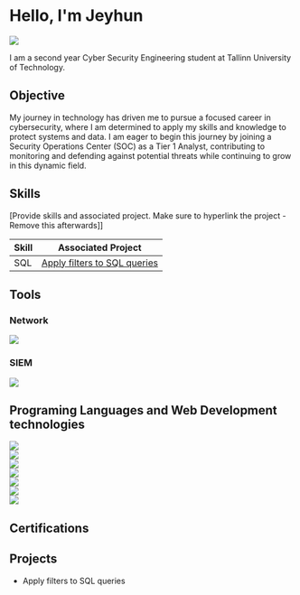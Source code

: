 # Hello, I'm Jeyhun
<a href="www.linkedin.com/in/jeyhun-mustafayev-b6584b279"><img src="https://img.shields.io/badge/-LinkedIn-0072b1?&style=for-the-badge&logo=linkedin&logoColor=white" /></a>

I am a second year Cyber Security Engineering student at Tallinn University of Technology. 

## Objective

My journey in technology has driven me to pursue a focused career in cybersecurity, where I am determined to apply my skills and knowledge to protect systems and data. I am eager to begin this journey by joining a Security Operations Center (SOC) as a Tier 1 Analyst, contributing to monitoring and defending against potential threats while continuing to grow in this dynamic field.

## Skills
[Provide skills and associated project. Make sure to hyperlink the project - Remove this afterwards]]

| Skill                                         | Associated Project         |
|-----------------------------------------------|----------------------------|
| SQL       | <a href="https://github.com/MJeyhun/Apply-filters-to-SQL-queries">Apply filters to SQL queries</a>|



## Tools


### Network
<div>
    <img src="https://img.shields.io/badge/-Wireshark-1679A7?&style=for-the-badge&logo=Wireshark&logoColor=white" />
</div>

### SIEM
<div>
    <img src="https://img.shields.io/badge/Prometheus-000000?style=for-the-badge&logo=prometheus&labelColor=000000" />
</div>

## Programing Languages and Web Development technologies
<div>
    <img src="https://img.shields.io/badge/C++-00599C?style=flat-square&logo=C%2B%2B&logoColor=white" />
</div>
<div>
    <img src="https://shields.io/badge/JavaScript-F7DF1E?logo=JavaScript&logoColor=000&style=flat-square" />
</div>
<div>
    <img src="https://custom-icon-badges.demolab.com/badge/C%23-%23239120.svg?logo=cshrp&logoColor=white" />
</div>
<div>
    <img src="https://img.shields.io/badge/Python-3776AB?logo=python&logoColor=fff" />
</div>
<div>
    <img src="https://img.shields.io/badge/php-%23777BB4.svg?&logo=php&logoColor=white" />
</div>
<div>
    <img src="https://img.shields.io/badge/HTML-%23E34F26.svg?logo=html5&logoColor=white" />
</div>
<div>
    <img src="https://img.shields.io/badge/CSS-1572B6?logo=css3&logoColor=fff" />
</div>

## Certifications


## Projects
- Apply filters to SQL queries
